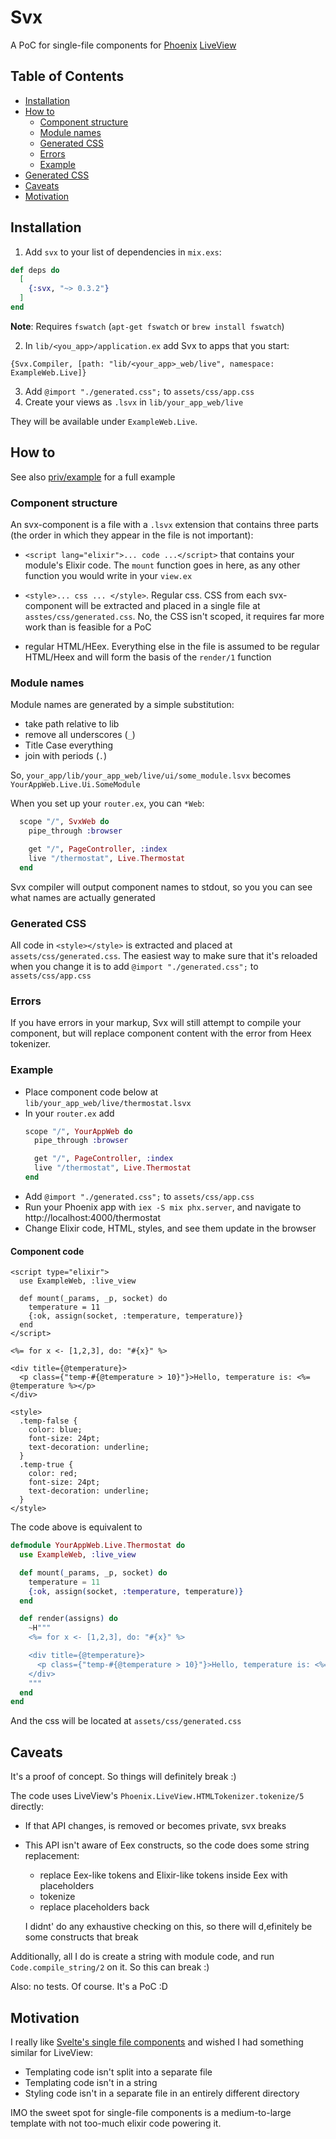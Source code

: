 # Svx

A PoC for single-file components for [Phoenix](https://www.phoenixframework.org) [LiveView](https://hexdocs.pm/phoenix_live_view/Phoenix.LiveView.html)

## Table of Contents

- [Installation](#installation)
- [How to](#how-to)
  - [Component structure](#component-structure) 
  - [Module names](#module-names)
  - [Generated CSS](#generated-css)
  - [Errors](#errors)
  - [Example](#example)
- [Generated CSS](#generated-css)
- [Caveats](#caveats)
- [Motivation](#motivation)

## Installation

1. Add `svx` to your list of dependencies in `mix.exs`:

```elixir
def deps do
  [
    {:svx, "~> 0.3.2"}
  ]
end
```

**Note**: Requires `fswatch` (`apt-get fswatch` or `brew install fswatch`)

2. In `lib/<you_app>/application.ex` add Svx to apps that you start:

```
{Svx.Compiler, [path: "lib/<your_app>_web/live", namespace: ExampleWeb.Live]}
```


3. Add `@import "./generated.css";` to `assets/css/app.css`
4. Create your views as `.lsvx` in `lib/your_app_web/live`

They will be available under `ExampleWeb.Live`.

## How to

See also [priv/example](https://github.com/dmitriid/svx/tree/master/priv/example) for a full example

### Component structure

An svx-component is a file with a `.lsvx` extension that contains three parts
(the order in which they appear in the file is not important):

- `<script lang="elixir">... code ...</script>` that contains your module's Elixir code. 
  The `mount` function goes in here, as any other function you would write in your `view.ex`

- `<style>... css ... </style>`. Regular css. CSS from each svx-component will be extracted
  and placed in a single file at `asstes/css/generated.css`. No, the CSS isn't scoped, it
  requires far more work than is feasible for a PoC

- regular HTML/HEex. Everything else in the file is assumed to be regular HTML/Heex and will
  form the basis of the `render/1` function

### Module names

Module names are generated by a simple substitution:

- take path relative to lib
- remove all underscores (`_`)
- Title Case everything
- join with periods (`.`)

So, `your_app/lib/your_app_web/live/ui/some_module.lsvx` becomes `YourAppWeb.Live.Ui.SomeModule`

When you set up your `router.ex`, you can `*Web`:

```elixir
  scope "/", SvxWeb do
    pipe_through :browser

    get "/", PageController, :index
    live "/thermostat", Live.Thermostat
  end
```

Svx compiler will output component names to stdout, so you you can see what names are actually generated

### Generated CSS

All code in `<style></style>` is extracted and placed at `assets/css/generated.css`.
The easiest way to make sure that it's reloaded when you change it is to add
`@import "./generated.css";` to `assets/css/app.css`

### Errors

If you have errors in your markup, Svx will still attempt to compile your component,
but will replace component content with the error from Heex tokenizer.

### Example

- Place component code below at `lib/your_app_web/live/thermostat.lsvx`
- In your `router.ex` add
  ```elixir
  scope "/", YourAppWeb do
    pipe_through :browser

    get "/", PageController, :index
    live "/thermostat", Live.Thermostat
  end
  ```
- Add `@import "./generated.css";` to `assets/css/app.css`
- Run your Phoenix app with `iex -S mix phx.server`, and navigate to http://localhost:4000/thermostat
- Change Elixir code, HTML, styles, and see them update in the browser

#### Component code

```
<script type="elixir">
  use ExampleWeb, :live_view

  def mount(_params, _p, socket) do
    temperature = 11
    {:ok, assign(socket, :temperature, temperature)}
  end
</script>

<%= for x <- [1,2,3], do: "#{x}" %>

<div title={@temperature}>
  <p class={"temp-#{@temperature > 10}"}>Hello, temperature is: <%= @temperature %></p>
</div>

<style>
  .temp-false {
    color: blue;
    font-size: 24pt;
    text-decoration: underline;
  }
  .temp-true {
    color: red;
    font-size: 24pt;
    text-decoration: underline;
  }
</style>
```

The code above is equivalent to

```elixir
defmodule YourAppWeb.Live.Thermostat do
  use ExampleWeb, :live_view

  def mount(_params, _p, socket) do
    temperature = 11
    {:ok, assign(socket, :temperature, temperature)}
  end

  def render(assigns) do
    ~H"""
    <%= for x <- [1,2,3], do: "#{x}" %>

    <div title={@temperature}>
      <p class={"temp-#{@temperature > 10}"}>Hello, temperature is: <%= @temperature %></p>
    </div>
    """
  end
end
```

And the css will be located at `assets/css/generated.css`

## Caveats

It's a proof of concept. So things will definitely break :)

The code uses LiveView's `Phoenix.LiveView.HTMLTokenizer.tokenize/5` directly:

- If that API changes, is removed or becomes private, svx breaks
- This API isn't aware of Eex constructs, so the code does some string replacement:
  - replace Eex-like tokens and Elixir-like tokens inside Eex with placeholders
  - tokenize
  - replace placeholders back
  
  I didnt' do any exhaustive checking on this, so there will d,efinitely be some constructs
  that break

Additionally, all I do is create a string with module code, and run `Code.compile_string/2`
on it. So this can break :)

Also: no tests. Of course. It's a PoC :D

## Motivation

I really like [Svelte's single file components](https://svelte.dev/tutorial/basics) and wished
I had something similar for LiveView:

- Templating code isn't split into a separate file
- Templating code isn't in a string
- Styling code isn't in a separate file in an entirely different directory

IMO the sweet spot for single-file components is a medium-to-large template with not too-much
elixir code powering it.
